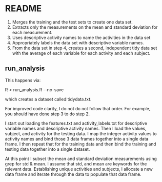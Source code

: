 README
======

1. Merges the training and the test sets to create one data set.
2. Extracts only the measurements on the mean and standard deviation for each measurement. 
3. Uses descriptive activity names to name the activities in the data set
4. Appropriately labels the data set with descriptive variable names. 
5. From the data set in step 4, creates a second, independent tidy data set with the average of each variable for each activity and each subject.

run_analysis
------------

This happens via:

R < run_analysis.R --no-save

which creates a dataset called tidydata.txt.

For improved code clarity, I do not do not follow that order. For example, you should have done step 3 to do step 2.

I start out loading the features.txt and activity_labels.txt for descriptive variable names and descriptive activity names.
Then I load the values, subject, and activity for the testing data.  I map the integer activity values to activity names and bind those 3 data frames together into a single data frame.
I then repeat that for the training data and then bind the training and testing data together into a single dataset.

At this point I subset the mean and standard deviation measurements using grep for std & mean. I assume that std, and mean are keywords for the relevant data.
Establishing unique activities and subjects, I allocate a new data frame and iterate through the data to populate that data frame.

